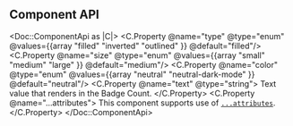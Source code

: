 ## Component API

<Doc::ComponentApi as |C|>
  <C.Property @name="type" @type="enum" @values={{array "filled" "inverted" "outlined" }} @default="filled"/>
  <C.Property @name="size" @type="enum" @values={{array "small" "medium" "large" }} @default="medium"/>
  <C.Property @name="color" @type="enum" @values={{array "neutral" "neutral-dark-mode" }} @default="neutral"/>
  <C.Property @name="text" @type="string">
    Text value that renders in the Badge Count.
  </C.Property>
  <C.Property @name="...attributes">
    This component supports use of [`...attributes`](https://guides.emberjs.com/release/in-depth-topics/patterns-for-components/#toc_attribute-ordering).
  </C.Property>
</Doc::ComponentApi>

